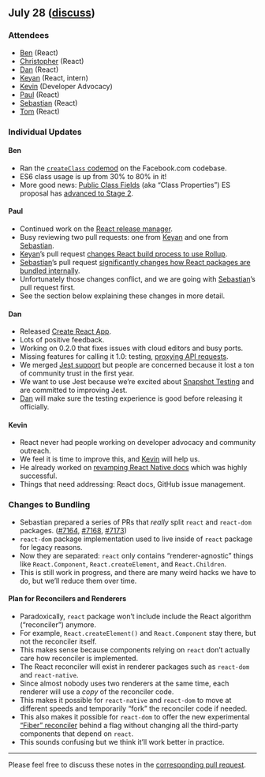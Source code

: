 ## July 28 ([discuss](https://github.com/reactjs/core-notes/pull/25))

### Attendees

* [Ben](https://twitter.com/soprano) (React)
* [Christopher](https://twitter.com/vjeux) (React)
* [Dan](https://twitter.com/dan_abramov) (React)
* [Keyan](https://twitter.com/keyanzhang) (React, intern)
* [Kevin](https://twitter.com/lacker) (Developer Advocacy)
* [Paul](https://twitter.com/zpao) (React)
* [Sebastian](https://twitter.com/sebmarkbage) (React)
* [Tom](https://twitter.com/tomocchino) (React)

### Individual Updates

#### Ben

* Ran the [`createClass` codemod](https://github.com/reactjs/react-codemod#class) on the Facebook.com codebase.
* ES6 class usage is up from 30% to 80% in it!
* More good news: [Public Class Fields](https://github.com/tc39/proposal-class-public-fields) (aka “Class Properties”) ES proposal has [advanced to Stage 2](https://github.com/tc39/proposals).

#### Paul

* Continued work on the [React release manager](https://github.com/reactjs/core-notes/blob/master/2016-07/july-21.md#react-release-manager).
* Busy reviewing two pull requests: one from [Keyan](https://twitter.com/keyanzhang) and one from [Sebastian](https://twitter.com/sebmarkbage).
* [Keyan](https://twitter.com/keyanzhang)’s pull request [changes React build process to use Rollup](https://github.com/facebook/react/pull/7178).
* [Sebastian](https://twitter.com/sebmarkbage)’s pull request [significantly changes how React packages are bundled internally](https://github.com/facebook/react/pull/7168).
* Unfortunately those changes conflict, and we are going with [Sebastian](https://twitter.com/sebmarkbage)’s pull request first.
* See the section below explaining these changes in more detail.

#### Dan

* Released [Create React App](https://github.com/facebookincubator/create-react-app).
* Lots of positive feedback.
* Working on 0.2.0 that fixes issues with cloud editors and busy ports.
* Missing features for calling it 1.0: testing, [proxying API requests](https://github.com/facebookincubator/create-react-app/blob/master/template/README.md#proxying-api-requests-in-development).
* We merged [Jest support](https://github.com/facebookincubator/create-react-app/pull/250) but people are concerned because it lost a ton of community trust in the first year.
* We want to use Jest because we’re excited about [Snapshot Testing](https://facebook.github.io/jest/blog/2016/07/27/jest-14.html) and are committed to improving Jest.
* [Dan](https://twitter.com/dan_abramov) will make sure the testing experience is good before releasing it officially.

#### Kevin

* React never had people working on developer advocacy and community outreach.
* We feel it is time to improve this, and [Kevin](https://twitter.com/lacker) will help us.
* He already worked on [revamping React Native docs](https://facebook.github.io/react-native/docs/getting-started.html) which was highly successful.
* Things that need addressing: React docs, GitHub issue management.

### Changes to Bundling

* Sebastian prepared a series of PRs that *really* split `react` and `react-dom` packages. ([#7164](https://github.com/facebook/react/pull/7164), [#7168](https://github.com/facebook/react/pull/7168), [#7173](https://github.com/facebook/react/pull/7173))
* `react-dom` package implementation used to live inside of `react` package for legacy reasons.
* Now they are separated: `react` only contains “renderer-agnostic” things like `React.Component`, `React.createElement`, and `React.Children`.
* This is still work in progress, and there are many weird hacks we have to do, but we’ll reduce them over time.

#### Plan for Reconcilers and Renderers

* Paradoxically, `react` package won’t include include the React algorithm (“reconciler”) anymore.
* For example, `React.createElement()` and `React.Component` stay there, but not the reconciler itself.
* This makes sense because components relying on `react` don’t actually care how reconciler is implemented.
* The React reconciler will exist in renderer packages such as `react-dom` and `react-native`.
* Since almost nobody uses two renderers at the same time, each renderer will use a *copy* of the reconciler code.
* This makes it possible for `react-native` and `react-dom` to move at different speeds and temporarily “fork” the reconciler code if needed.
* This also makes it possible for `react-dom` to offer the new experimental [“Fiber” reconciler](https://github.com/reactjs/core-notes/blob/master/2016-06/june-23.md#update-on-fiber) behind a flag without changing all the third-party components that depend on `react`.
* This sounds confusing but we think it’ll work better in practice.

------------

Please feel free to discuss these notes in the [corresponding pull request](https://github.com/reactjs/core-notes/pull/25).
